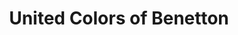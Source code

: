 ---
title: "United Colors of Benetton"
url: /vitacura/united-colors-of-benetton-alonso-de-cordova/
shop: ropa
---